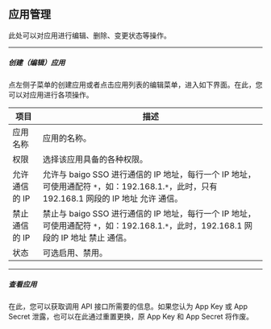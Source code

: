 ## 应用管理

此处可以对应用进行编辑、删除、变更状态等操作。

----------

##### 创建（编辑）应用

点左侧子菜单的创建应用或者点击应用列表的编辑菜单，进入如下界面。在此，您可以对应用进行各项操作。

| 项目 | 描述 |
| - | - |
| 应用名称 | 应用的名称。 |
| 权限 | 选择该应用具备的各种权限。 |
| 允许通信的 IP | 允许与 baigo SSO 进行通信的 IP 地址，每行一个 IP 地址，可使用通配符 `*`，如：192.168.1.`*`，此时，只有 192.168.1 网段的 IP 地址 允许 通信。 |
| 禁止通信的 IP | 禁止与 baigo SSO 进行通信的 IP 地址，每行一个 IP 地址，可使用通配符 `*`，如：192.168.1.`*`，此时，192.168.1 网段的 IP 地址 禁止 通信。 |
| 状态 | 可选启用、禁用。 |

----------

##### 查看应用

在此，您可以获取调用 API 接口所需要的信息。如果您认为 App Key 或 App Secret 泄露，也可以在此通过重置更换，原 App Key 和 App Secret 将作废。

